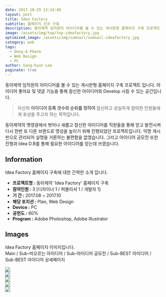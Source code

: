 ```yaml
---
date: 2017-10-29 13:24:49
layout: post
title: Idea Factory
subtitle: 홈페이지 신규 구축
description: 동아제약 임직원의 아이디어를 볼 수 있는 게시판형 홈페이지 구축 프로젝트 입니다.
image: /assets/img/top/top-ideafactory.jpg
optimized_image: /assets/img/sumnail/sumnail-ideafactory.jpg
category: web
tags:
  - Dong-A Pharm
  - Web Design
  - PC
author: Sang-hyun Lee
paginate: true
---
```


<link rel="stylesheet" href="/assets/css/slick.css">
<link rel="stylesheet" href="/assets/css/slick-theme.css">


동아제약 임직원의 아이디어를 볼 수 있는 게시판형 홈페이지 구축 프로젝트 입니다.
아이디어 좋아요 및 댓글 기능을 통해 참신한 아이디어와 Develop 시킬 수 있는 공간입니다.



> 자신의 **아이디어 등록 갯수와 순위를 정하여** 참신하고 성실하게 참여한 인원들에게 포상을 주고자 하는 목적입니다.

동아제약의 옛영광에서 벗어나 새롭고 참신한 아이디어를 직원들을 통해 얻고 발전시켜 다시 한번 또 다른 브랜드로 명성을 높이기 위해 진행되었던 프로젝트입니다.
익명 게시판으로 관리되어 실명을 거론하는 불편함을 없앴습니다. 그리고 아이디어 공모전 또한 진행과 Idea D.B를 통해 필요한 아이디어를 얻는데 쓰였습니다.


<!--page-->

## Information

Idea Factory 홈페이지 구축에 대한 간략한 소개 입니다.

- **프로젝트명 :** 동아제약 'Idea Factory' 홈페이지 구축
- **참여인원 :** 3 [디자이너 1 / 퍼블리셔 1 / 개발자 1]
- **기 간 :** 2017.08 ~ 2017.10
- **해당 포지션 :** Plan, Web Design
- **Device :** PC
- **공헌도 :** 60%
- **Program :** Adobe Photoshop, Adobe Illustrator


<!--page-->

## Images

Idea Factory 홈페이지 이미지입니다.<br>
Main / Sub-떠오르는 아이디어 / Sub-아이디어 공모전 / Sub-BEST 아이디어 / Sub-BEST 아이디어 상세페이지

<section class="quotes">
  <div class="bubble">
    <img src="/assets/img/slide/ideafactory01.jpg" />
  </div>
  <div class="bubble">
    <img src="/assets/img/slide/ideafactory02.jpg" /> 
  </div>
  <div class="bubble">
    <img src="/assets/img/slide/ideafactory03.jpg" /> 
  </div>
  <div class="bubble">
    <img src="/assets/img/slide/ideafactory04.jpg" /> 
  </div>
  <div class="bubble">
    <img src="/assets/img/slide/ideafactory05.jpg" /> 
  </div>
</section>

<p></p>
<p></p>



<!--page-->



<script type="text/javascript" src="https://cdnjs.cloudflare.com/ajax/libs/jquery/2.1.3/jquery.min.js"></script>
<script type="text/javascript" src="https://cdn.jsdelivr.net/jquery.slick/1.5.0/slick.min.js"></script>

<script>
	$('.quotes').slick({
  dots: true,
  infinite: true,
  autoplay: false,
  autoplaySpeed: 6000,
  speed: 800,
  slidesToShow: 1,
  adaptiveHeight: true
});
$( document ).ready(function() {
$('.no-fouc').removeClass('no-fouc');
});
</script>